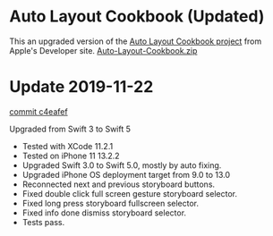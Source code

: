 # Auto Layout Cookbook (Updated)

This an upgraded version of the [Auto Layout Cookbook project](https://developer.apple.com/library/archive/documentation/UserExperience/Conceptual/AutolayoutPG/LayoutUsingStackViews.html) from Apple's Developer site.
[Auto-Layout-Cookbook.zip](https://developer.apple.com/sample-code/xcode/downloads/Auto-Layout-Cookbook.zip)

# Update 2019-11-22

[commit c4eafef](https://github.com/robert-wallis/Auto-Layout-Cookbook/commit/c4eafefec57276d4feabe8ce00669c0f12587e53)

Upgraded from Swift 3 to Swift 5


* Tested with XCode 11.2.1
* Tested on iPhone 11 13.2.2
* Upgraded Swift 3.0 to Swift 5.0, mostly by auto fixing.
* Upgraded iPhone OS deployment target from 9.0 to 13.0
* Reconnected next and previous storyboard buttons.
* Fixed double click full screen gesture storyboard selector.
* Fixed long press storyboard fullscreen selector.
* Fixed info done dismiss storyboard selector.
* Tests pass.
